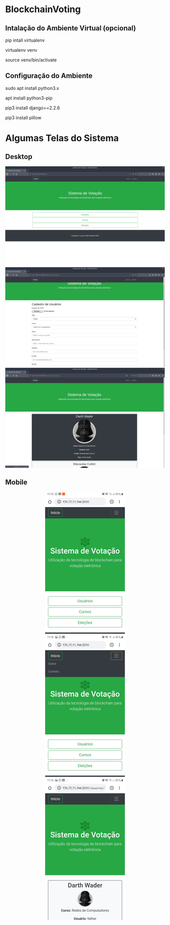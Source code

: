 # BlockchainVoting

## Intalação do Ambiente Virtual (opcional)

pip intall virtualenv

virtualenv venv

source venv/bin/activate

## Configuração do Ambiente

sudo apt install python3.x

apt install python3-pip

pip3  install django==2.2.6

pip3 install pillow


# Algumas Telas do Sistema
## Desktop
![Screenshot](prints/3.png)
![Screenshot](prints/4.png)
![Screenshot](prints/5.png)
## Mobile

<div align="center"><img src="prints/6.jpg" class="img-fluid" style="" width="50%" height="50%">
<img src="prints/7.jpg" class="img-fluid" width="50%" height="50%">
<img src="prints/8.jpg" class="img-fluid" width="50%" height="50%">
</div>
